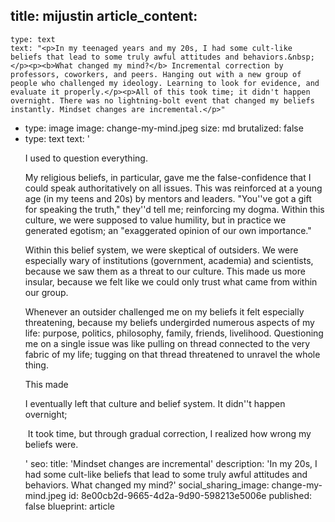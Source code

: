 title: mijustin
article_content:
  -
    type: text
    text: "<p>In my teenaged years and my 20s, I had some cult-like beliefs that lead to some truly awful attitudes and behaviors.&nbsp;</p><p><b>What changed my mind?</b> Incremental correction by professors, coworkers, and peers. Hanging out with a new group of people who challenged my ideology. Learning to look for evidence, and evaluate it properly.</p><p>All of this took time; it didn't happen overnight. There was no lightning-bolt event that changed my beliefs instantly. Mindset changes are incremental.</p>"
  -
    type: image
    image: change-my-mind.jpeg
    size: md
    brutalized: false
  -
    type: text
    text: '<p>I used to question everything.</p><p>My religious beliefs, in particular, gave me the false-confidence that I could speak authoritatively on all issues. This was reinforced at a young age (in my teens and 20s) by mentors and leaders. "You''ve got a gift for speaking the truth," they''d tell me; reinforcing my dogma. Within this culture, we were supposed to value humility, but in practice we generated egotism; an "exaggerated opinion of our own importance."</p><p>Within this belief system, we were skeptical of outsiders. We were especially wary of institutions (government, academia) and scientists, because we saw them as a threat to our culture. This made us more insular, because we felt like we could only trust what came from within our group.</p><p>Whenever an outsider challenged me on my beliefs it felt especially threatening, because my beliefs undergirded numerous aspects of my life: purpose, politics, philosophy, family, friends, livelihood. Questioning me on a single issue was like pulling on thread connected to the very fabric of my life; tugging on that thread threatened to unravel the whole thing.</p><p>This made&nbsp;</p><p>I eventually left that culture and belief system. It didn''t happen overnight;&nbsp;</p><p>&nbsp;It took time, but through gradual correction, I realized how wrong my beliefs were.</p>'
seo:
  title: 'Mindset changes are incremental'
  description: 'In my 20s, I had some cult-like beliefs that lead to some truly awful attitudes and behaviors. What changed my mind?'
social_sharing_image: change-my-mind.jpeg
id: 8e00cb2d-9665-4d2a-9d90-598213e5006e
published: false
blueprint: article
